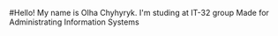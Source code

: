 #Hello!
My name is Olha Chyhyryk.
I'm studing at IT-32 group
Made for Administrating Information Systems
